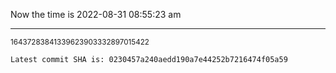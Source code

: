 Now the time is 2022-08-31 08:55:23 am

---

<small>16437283841339623903332897015422</small>

```txt
Latest commit SHA is: 0230457a240aedd190a7e44252b7216474f05a59
```
